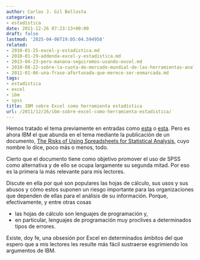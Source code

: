 ```yaml
---
author: Carlos J. Gil Bellosta
categories:
- estadística
date: 2011-12-26 07:23:13+00:00
draft: false
lastmod: '2025-04-06T19:05:04.594958'
related:
- 2010-01-25-excel-y-estadistica.md
- 2010-01-29-addenda-excel-y-estadistica.md
- 2013-04-23-pero-manana-seguiremos-usando-excel.md
- 2010-08-22-sobre-la-cuota-de-mercado-mundial-de-las-herramientas-analiticas-de-negocio.md
- 2011-01-06-una-frase-afortunada-que-merece-ser-enmarcada.md
tags:
- estadística
- excel
- ibm
- spss
title: IBM sobre Excel como herramienta estadística
url: /2011/12/26/ibm-sobre-excel-como-herramienta-estadistica/
---
```


Hemos tratado el tema previamente en entradas como [esta](https://datanalytics.com/2010/01/29/addenda-excel-y-estadistica/) o [esta](https://datanalytics.com/2010/01/25/excel-y-estadistica/). Pero es ahora IBM el que abunda en el tema mediante la publicación de un documento, [The Risks of Using Spreadsheets for Statistical Analysis](/uploads/The_Risks_of_Using_Spreadsheets_for_Statistical_Analysis.pdf), cuyo nombre lo dice, poco más o menos, todo.

Cierto que el documento tiene como objetivo promover el uso de SPSS como alternativa y de ello se ocupa largamente su segunda mitad. Por eso es la primera la más relevante para mis lectores.

Discute en ella por qué son populares las hojas de cálculo, sus usos y sus abusos y cómo estos suponen un riesgo importante para las organizaciones que dependen de ellas para el análisis de su información. Porque, efectivamente, y entre otras cosas


* las hojas de cálculo son lenguajes de programación y,
* en particular, lenguajes de programación muy proclives a determinados tipos de errores.

Existe, doy fe, una obsesión por Excel en determinados ámbitos del que espero que a mis lectores les resulte más fácil sustraerse esgrimiendo los argumentos de IBM.